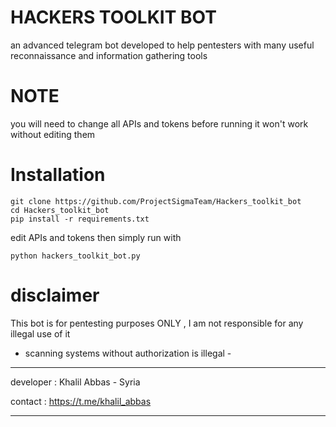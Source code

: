 # HACKERS TOOLKIT BOT

an advanced telegram bot developed to help pentesters with many useful reconnaissance and information gathering tools

# NOTE 
you will need to change all APIs and tokens before running
it won't work without editing them


# Installation

```
git clone https://github.com/ProjectSigmaTeam/Hackers_toolkit_bot
cd Hackers_toolkit_bot
pip install -r requirements.txt
```
edit APIs and tokens then simply run with
```
python hackers_toolkit_bot.py
```




# disclaimer
This bot is for pentesting purposes ONLY , I am not responsible for any illegal use of it


- scanning systems without authorization is illegal -

**************************************

developer : Khalil Abbas - Syria

contact : https://t.me/khalil_abbas

**************************************
